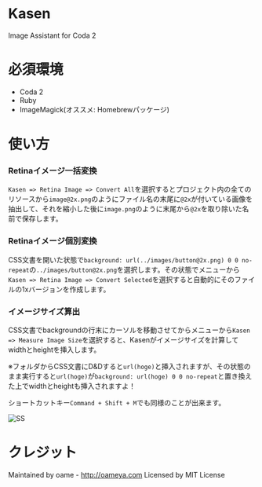 # Kasen

Image Assistant for Coda 2

# 必須環境

* Coda 2
* Ruby
* ImageMagick(オススメ: Homebrewパッケージ)

# 使い方

### Retinaイメージ一括変換
`Kasen => Retina Image => Convert All`を選択するとプロジェクト内の全てのリソースから`image@2x.png`のようにファイル名の末尾に`@2x`が付いている画像を抽出して、それを縮小した後に`image.png`のように末尾から`@2x`を取り除いた名前で保存します。

### Retinaイメージ個別変換

CSS文書を開いた状態で`background: url(../images/button@2x.png) 0 0 no-repeat`の`../images/button@2x.png`を選択します。その状態でメニューから`Kasen => Retina Image => Convert Selected`を選択すると自動的にそのファイルの1xバージョンを作成します。

### イメージサイズ算出

CSS文書でbackgroundの行末にカーソルを移動させてからメニューから`Kasen => Measure Image Size`を選択すると、Kasenがイメージサイズを計算してwidthとheightを挿入します。

※フォルダからCSS文書にD&Dすると`url(hoge)`と挿入されますが、その状態のまま実行すると`url(hoge)`が`background: url(hoge) 0 0 no-repeat`と置き換えた上でwidthとheightも挿入されますよ！

ショートカットキー`Command + Shift + M`でも同様のことが出来ます。

![SS](http://cl.ly/image/403z3j311U24/kasen-measure-image.png)

# クレジット

Maintained by oame - http://oameya.com
Licensed by MIT License